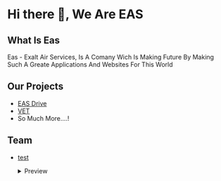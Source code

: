 # Hi there 👋, We Are EAS

## What Is Eas
Eas - Exalt Air Services, Is A Comany Wich Is Making Future By Making Such A Greate Applications And Websites For This World

## Our Projects

- [EAS Drive](https://drive.exaltairservices.ml)
- [VET](https://soon.exaltairservices.ml)
- So Much More....!

## Team
- [test](https://github.com/AVS1508)
  <details>
    <summary>Preview</summary>
      Hi there, I Am Kns 👋                                                                                                                                            
     Bot Dev, Backend, Fontend Dev, Bash Dev, Web Dev, Pterodacyl Dev And SO Much More!

     - Its 2 Year Since I Writed The First Line Of MY Code:zap:
     - LOL
                                                                                      
     <a href="https://github.com/ItzCrazyKns"><img src="https://github-readme-stats.vercel.app/api?username=ItzCrazyKns&show_icons=true&hide=&count_private=true&title_color=0891b2&text_color=ffffff&icon_color=0891b2&bg_color=1c1917&hide_border=true&show_icons=true" alt="Prajwal433's GitHub stats" /></a>

     <a href="https://github.com/ItzCrazyKns"><img src="https://github-readme-streak-stats.herokuapp.com/?user=ItzCrazyKns&stroke=ffffff&background=1c1917&ring=0891b2&fire=0891b2&currStreakNum=ffffff&currStreakLabel=0891b2&sideNums=ffffff&sideLabels=ffffff&dates=ffffff&hide_border=true" /></a>

     <a href="https://github.com/ItzCrazyKns" align="left"><img src="https://github-readme-stats.vercel.app/api/top-langs/?username=ItzCrazyKns&langs_count=10&title_color=0891b2&text_color=ffffff&icon_color=0891b2&bg_color=1c1917&hide_border=true&locale=en&custom_title=Top%20%Languages" alt="Top Languages" /></a>

<!--
**OPKns/OPKns** is a ✨ _special_ ✨ repository because its `README.md` (this file) appears on your GitHub profile.

Here are some ideas to get you started:

- 🔭 I’m currently working on ...
- 🌱 I’m currently learning ...
- 👯 I’m looking to collaborate on ...
- 🤔 I’m looking for help with ...
- 💬 Ask me about ...
- 📫 How to reach me: ...
- 😄 Pronouns: ...
- ⚡ Fun fact: ...
-->
  </details>
<!--

**Here are some ideas to get you started:**

🙋‍♀️ A short introduction - what is your organization all about?
🌈 Contribution guidelines - how can the community get involved?
👩‍💻 Useful resources - where can the community find your docs? Is there anything else the community should know?
🍿 Fun facts - what does your team eat for breakfast?
🧙 Remember, you can do mighty things with the power of [Markdown](https://docs.github.com/github/writing-on-github/getting-started-with-writing-and-formatting-on-github/basic-writing-and-formatting-syntax)
-->
